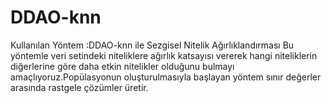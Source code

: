 # DDAO-knn
Kullanılan Yöntem :DDAO-knn ile Sezgisel Nitelik Ağırlıklandırması
Bu yöntemle veri setindeki niteliklere ağırlık katsayısı vererek hangi niteliklerin diğerlerine göre daha etkin nitelikler olduğunu bulmayı amaçlıyoruz.Popülasyonun oluşturulmasıyla başlayan yöntem sınır değerler arasında rastgele çözümler üretir.
